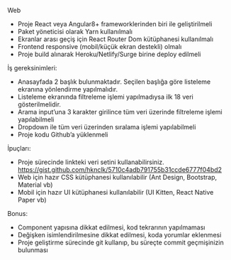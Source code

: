 Web

- Proje React veya Angular8+ frameworklerinden biri ile geliştirilmeli
- Paket yöneticisi olarak Yarn kullanılmalı
- Ekranlar arası geçiş için React Router Dom kütüphanesi kullanılmalı
- Frontend responsive (mobil/küçük ekran destekli) olmalı
- Proje build alınarak Heroku/Netlify/Surge birine deploy edilmeli

İş gereksinimleri:

- Anasayfada 2 başlık bulunmaktadır. Seçilen başlığa göre listeleme ekranına yönlendirme yapılmalıdır.
- Listeleme ekranında filtreleme işlemi yapılmadıysa ilk 18 veri gösterilmelidir.
- Arama input’una 3 karakter girilince tüm veri üzerinde filtreleme işlemi yapılabilmeli
- Dropdown ile tüm veri üzerinden sıralama işlemi yapılabilmeli
- Proje kodu Github’a yüklenmeli

İpuçları:

- Proje sürecinde linkteki veri setini kullanabilirsiniz. https://gist.github.com/hknclk/5710c4adb791755b31ccde6777f04bd2
- Web için hazır CSS kütüphanesi kullanılabilir (Ant Design, Bootstrap, Material vb)
- Mobil için hazır UI kütüphanesi kullanılabilir (UI Kitten, React Native Paper vb)

Bonus:

- Component yapısına dikkat edilmesi, kod tekrarının yapılmaması
- Değişken isimlendirilmesine dikkat edilmesi, koda yorumlar eklenmesi
- Proje geliştirme sürecinde git kullanıp, bu süreçte commit geçmişinizin bulunması
